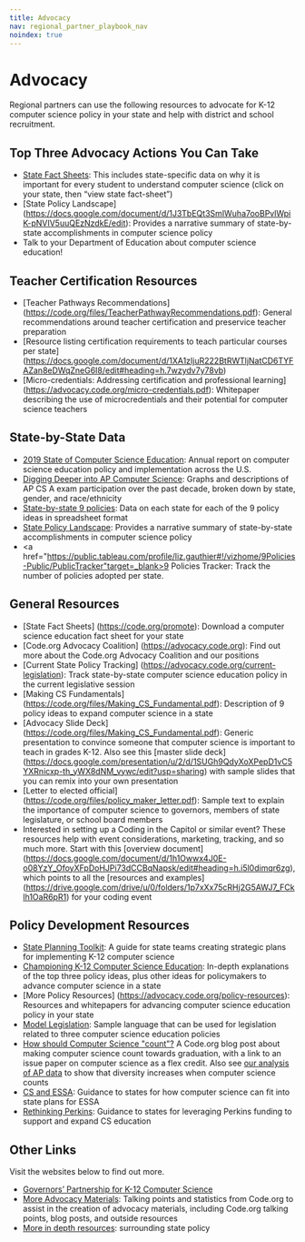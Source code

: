 ```yaml
---
title: Advocacy
nav: regional_partner_playbook_nav
noindex: true
---
```

<a id="top"></a>

# Advocacy

Regional partners can use the following resources to advocate for K-12 computer science policy in your state and help with district and school recruitment.

## Top Three Advocacy Actions You Can Take

- [State Fact Sheets](http://code.org/promote): This includes state-specific data on why it is important for every student to understand computer science (click on your state, then “view state fact-sheet”)
- [State Policy Landscape] (https://docs.google.com/document/d/1J3TbEQt3SmIWuha7ooBPvlWpiK-pNVIV5uuQEzNzdkE/edit): Provides a narrative summary of state-by-state accomplishments in computer science policy
- Talk to your Department of Education about computer science education!

## Teacher Certification Resources

- [Teacher Pathways Recommendations] (https://code.org/files/TeacherPathwayRecommendations.pdf): General recommendations around teacher certification and preservice teacher preparation
- [Resource listing certification requirements to teach particular courses per state] (https://docs.google.com/document/d/1XA1zIjuR222BtRWTljNatCD6TYFAZan8eDWqZneG6I8/edit#heading=h.7wzydv7y78vb)
- [Micro-credentials: Addressing certification and professional learning] (https://advocacy.code.org/micro-credentials.pdf): Whitepaper describing the use of microcredentials and their potential for computer science teachers

## State-by-State Data

- [2019 State of Computer Science Education](https://advocacy.code.org/2019_state_of_cs.pdf): Annual report on computer science education policy and implementation across the U.S.
- [Digging Deeper into AP Computer Science](http://code.org/promote/ap): Graphs and descriptions of AP CS A exam participation over the past decade, broken down by state, gender, and race/ethnicity
- [State-by-state 9 policies](https://docs.google.com/spreadsheets/d/1YtTVcpQXoZz0IchihwGOihaCNeqCz2HyLwaXYpyb2SQ/pubhtml): Data on each state for each of the 9 policy ideas in spreadsheet format
- [State Policy Landscape](https://docs.google.com/document/d/1J3TbEQt3SmIWuha7ooBPvlWpiK-pNVIV5uuQEzNzdkE/edit?usp=sharing): Provides a narrative summary of state-by-state accomplishments in computer science policy
- <a href="https://public.tableau.com/profile/liz.gauthier#!/vizhome/9Policies-Public/PublicTracker"target=_blank>9 Policies Tracker:</a> Track the number of policies adopted per state.

## General Resources

- [State Fact Sheets] (https://code.org/promote): Download a computer science education fact sheet for your state
- [Code.org Advocacy Coalition] (https://advocacy.code.org): Find out more about the Code.org Advocacy Coalition and our positions
- [Current State Policy Tracking] (https://advocacy.code.org/current-legislation): Track state-by-state computer science education policy in the current legislative session
- [Making CS Fundamentals] (https://code.org/files/Making_CS_Fundamental.pdf): Description of 9 policy ideas to expand computer science in a state
- [Advocacy Slide Deck] (https://code.org/files/Making_CS_Fundamental.pdf): Generic presentation to convince someone that computer science is important to teach in grades K-12. Also see this [master slide deck] (https://docs.google.com/presentation/u/2/d/1SUGh9QdyXoXPepD1vC5YXRnicxp-th_yWX8dNM_vywc/edit?usp=sharing) with sample slides that you can remix into your own presentation
- [Letter to elected official] (https://code.org/files/policy_maker_letter.pdf): Sample text to explain the importance of computer science to governors, members of state legislature, or school board members
- Interested in setting up a Coding in the Capitol or similar event? These resources help with event considerations, marketing, tracking, and so much more. Start with this [overview document] (https://docs.google.com/document/d/1h1Owwx4J0E-o08YzY_OfoyXFpDoHJPi73dCCBqNapsk/edit#heading=h.i5l0dimqr6zg), which points to all the [resources and examples] (https://drive.google.com/drive/u/0/folders/1p7xXx75cRHj2G5AWJ7_FCklh1OaR6pR1) for your coding event

## Policy Development Resources

- [State Planning Toolkit](https://docs.google.com/document/d/13N843-BjK9JHXNWKFzJlxhpw7f6Y2pJF6tpV2aHM1HU/edit?usp=sharing): A guide for state teams creating strategic plans for implementing K-12 computer science
- [Championing K-12 Computer Science Education](http://media.wix.com/ugd/be22fe_c41ff338edaa4b6594764859b8657c51.pdf): In-depth explanations of the top three policy ideas, plus other ideas for policymakers to advance computer science in a state
- [More Policy Resources] (https://advocacy.code.org/policy-resources): Resources and whitepapers for advancing computer science education policy in your state
- [Model Legislation](https://docs.google.com/document/d/1TL70O0pxsiv-ilC6puSagG4JzLTrDc5UMKfzyBwUgNI/edit?usp=sharing): Sample language that can be used for legislation related to three computer science education policies
- [How should Computer Science "count"?](http://blog.code.org/post/154518222573/computer-science-really-is-computer-science) A Code.org blog post about making computer science count towards graduation, with a link to an issue paper on computer science as a flex credit. Also see [our analysis of AP data](https://medium.com/@codeorg/does-making-cs-count-make-a-difference-7ab5ca6b8407) to show that diversity increases when computer science counts
- [CS and ESSA](https://code.org/files/CS_and_ESSA.pdf): Guidance to states for how computer science can fit into state plans for ESSA
- [Rethinking Perkins](https://code.org/files/CS_and_ESSA.pdf): Guidance to states for leveraging Perkins funding to support and expand CS education

## Other Links
Visit the websites below to find out more.

- [Governors’ Partnership for K-12 Computer Science](http://governorsforcs.org)
- [More Advocacy Materials](https://code.org/promote/morestats): Talking points and statistics from Code.org to assist in the creation of advocacy materials, including Code.org talking points, blog posts, and outside resources
- [More in depth resources](https://advocacy.code.org/policy-resources): surrounding state policy 
